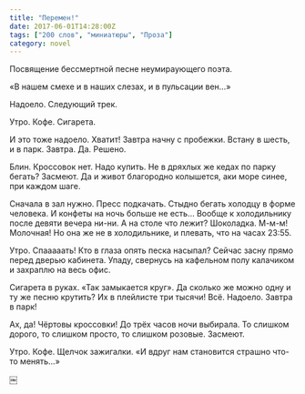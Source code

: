 ```yaml
---
title: "Перемен!"
date: 2017-06-01T14:28:00Z
tags: ["200 слов", "миниатюры", "Проза"]
category: novel
---
```


Посвящение бессмертной песне неумираующего поэта.

«В нашем смехе и в наших слезах, и в пульсации вен…»

Надоело. Следующий трек.

Утро. Кофе. Сигарета.

И это тоже надоело. Хватит! Завтра начну с пробежки. Встану в шесть, и в парк. Завтра. Да. Решено.



Блин. Кроссовок нет. Надо купить. Не в дряхлых же кедах по парку бегать? Засмеют. Да и живот благородно колышется, аки море синее, при каждом шаге.

Сначала в зал нужно. Пресс подкачать. Стыдно бегать холодцу в форме человека. И конфеты на ночь больше не есть… Вообще к холодильнику после девяти вечера ни-ни. А на столе что лежит? Шоколадка. М-м-м! Молочная! Но она же не в холодильнике, и плевать, что на часах 23:55.

Утро. Спааааать! Кто в глаза опять песка насыпал? Сейчас засну прямо перед дверью кабинета. Упаду, свернусь на кафельном полу калачиком и захраплю на весь офис.

Сигарета в руках. «Так замыкается круг». Да сколько же можно одну и ту же песню крутить? Их в плейлисте три тысячи! Всё. Надоело. Завтра в парк!

Ах, да! Чёртовы кроссовки! До трёх часов ночи выбирала. То слишком дорого, то слишком просто, то слишком розовые. Засмеют.

Утро. Кофе. Щелчок зажигалки. «И вдруг нам становится страшно что-то менять…»

￼


